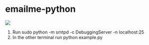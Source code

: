 # emailme-python

[<img src="https://img.shields.io/badge/Quick-Install-brightgreen.svg">](https://dev.try.direct/cloud/quick/IndvcmRwcmVzc3w1fDE2Ig.D9EX1g.D5B5Qno6g9-laSNh6vbLg4pPsCc/)

1) Run sudo python -m smtpd -c DebuggingServer -n localhost:25  
2) In the other terminal run python example.py
